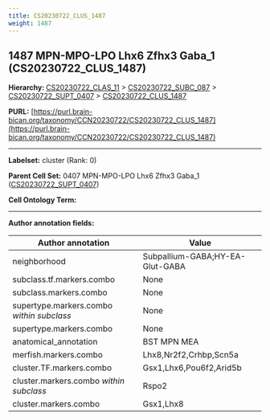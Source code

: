 ```yaml
---
title: CS20230722_CLUS_1487
weight: 1487
---
```

## 1487 MPN-MPO-LPO Lhx6 Zfhx3 Gaba_1 (CS20230722_CLUS_1487)
<b>Hierarchy: </b>
[CS20230722_CLAS_11](../CS20230722_CLAS_11) >
[CS20230722_SUBC_087](../CS20230722_SUBC_087) >
[CS20230722_SUPT_0407](../CS20230722_SUPT_0407) >
[CS20230722_CLUS_1487](../CS20230722_CLUS_1487)

**PURL:** [https://purl.brain-bican.org/taxonomy/CCN20230722/CS20230722_CLUS_1487](https://purl.brain-bican.org/taxonomy/CCN20230722/CS20230722_CLUS_1487)

---


**Labelset:** cluster (Rank: 0)

**Parent Cell Set:** 0407 MPN-MPO-LPO Lhx6 Zfhx3 Gaba_1 ([CS20230722_SUPT_0407](../CS20230722_SUPT_0407))



**Cell Ontology Term:** 

[MARKER GENES.]: #


---

[TRANSFERRED ANNOTATIONS.]: #


[AUTHOR ANNOTATION FIELDS.]: #


**Author annotation fields:**

| Author annotation | Value |
|-------------------|-------|
|neighborhood|Subpallium-GABA;HY-EA-Glut-GABA|
|subclass.tf.markers.combo|None|
|subclass.markers.combo|None|
|supertype.markers.combo _within subclass_|None|
|supertype.markers.combo|None|
|anatomical_annotation|BST MPN MEA|
|merfish.markers.combo|Lhx8,Nr2f2,Crhbp,Scn5a|
|cluster.TF.markers.combo|Gsx1,Lhx6,Pou6f2,Arid5b|
|cluster.markers.combo _within subclass_|Rspo2|
|cluster.markers.combo|Gsx1,Lhx8|

